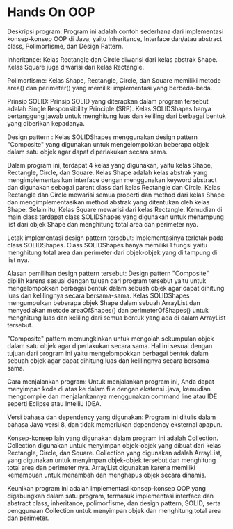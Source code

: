 # Hands On OOP


Deskripsi program:
Program ini adalah contoh sederhana dari implementasi konsep-konsep OOP di Java, yaitu Inheritance, Interface dan/atau abstract class, Polimorfisme,  dan Design Pattern. 

Inheritance: Kelas Rectangle dan Circle diwarisi dari kelas abstrak Shape. Kelas Square juga diwarisi dari kelas Rectangle.

Polimorfisme: Kelas Shape, Rectangle, Circle, dan Square memiliki metode area() dan perimeter() yang memiliki implementasi yang berbeda-beda.

Prinsip SOLID: Prinsip SOLID yang diterapkan dalam program tersebut adalah Single Responsibility Principle (SRP). Kelas SOLIDShapes hanya bertanggung jawab untuk menghitung luas dan keliling dari berbagai bentuk yang diberikan kepadanya.

Design pattern : Kelas SOLIDShapes menggunakan design pattern "Composite" yang digunakan untuk mengelompokkan beberapa objek dalam satu objek agar dapat diperlakukan secara sama.

Dalam program ini, terdapat 4 kelas yang digunakan, yaitu kelas Shape, Rectangle, Circle, dan Square. Kelas Shape adalah kelas abstrak yang mengimplementasikan interface dengan menggunakan keyword abstract dan digunakan sebagai parent class dari kelas Rectangle dan Circle. Kelas Rectangle dan Circle mewarisi semua properti dan method dari kelas Shape dan mengimplementasikan method abstrak yang ditentukan oleh kelas Shape. Selain itu, Kelas Square mewarisi dari kelas Rectangle. Kemudian di main class terdapat class SOLIDShapes yang digunakan untuk menampung list dari objek Shape dan menghitung total area dan perimeter nya.



Letak implementasi design pattern tersebut:
Implementasinya terletak pada class SOLIDShapes.
Class SOLIDShapes hanya memiliki 1 fungsi yaitu menghitung total area dan perimeter dari objek-objek yang di tampung di list nya.

Alasan pemilihan design pattern tersebut:
Design pattern "Composite" dipilih karena sesuai dengan tujuan dari program tersebut yaitu untuk mengelompokkan berbagai bentuk dalam sebuah objek agar dapat dihitung luas dan kelilingnya secara bersama-sama. Kelas SOLIDShapes mengumpulkan beberapa objek Shape dalam sebuah ArrayList dan menyediakan metode areaOfShapes() dan perimeterOfShapes() untuk menghitung luas dan keliling dari semua bentuk yang ada di dalam ArrayList tersebut.

"Composite" pattern memungkinkan untuk mengolah sekumpulan objek dalam satu objek agar diperlakukan secara sama. Hal ini sesuai dengan tujuan dari program ini yaitu mengelompokkan berbagai bentuk dalam sebuah objek agar dapat dihitung luas dan kelilingnya secara bersama-sama.

Cara menjalankan program:
Untuk menjalankan program ini, Anda dapat menyimpan kode di atas ke dalam file dengan ekstensi .java, kemudian mengcompile dan menjalankannya menggunakan command line atau IDE seperti Eclipse atau IntelliJ IDEA.

Versi bahasa dan dependency yang digunakan:
Program ini ditulis dalam bahasa Java versi 8, dan tidak memerlukan dependency eksternal apapun.

Konsep-konsep lain yang digunakan dalam program ini adalah Collection. Collection digunakan untuk menyimpan objek-objek yang dibuat dari kelas Rectangle, Circle, dan Square. Collection yang digunakan adalah ArrayList, yang digunakan untuk menyimpan objek-objek tersebut dan menghitung total area dan perimeter nya. ArrayList digunakan karena memiliki kemampuan untuk menambah dan menghapus objek secara dinamis.

Keunikan program ini adalah implementasi konsep-konsep OOP yang digabungkan dalam satu program, termasuk implementasi interface dan abstract class, inheritance, polimorfisme, dan design pattern, SOLID, serta penggunaan Collection untuk menyimpan objek dan menghitung total area dan perimeter. 

